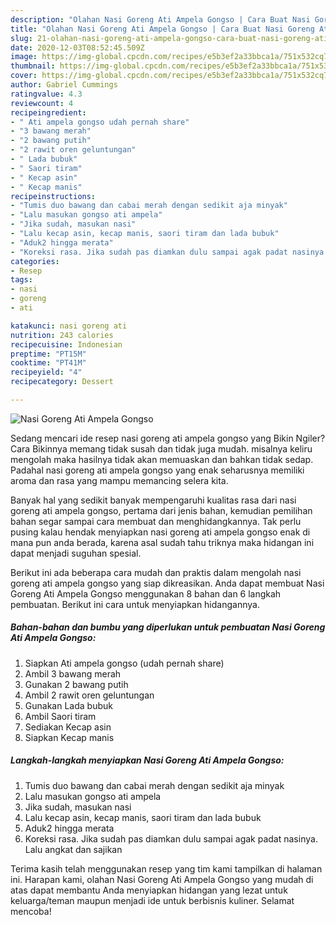 ```yaml
---
description: "Olahan Nasi Goreng Ati Ampela Gongso | Cara Buat Nasi Goreng Ati Ampela Gongso Yang Enak Banget"
title: "Olahan Nasi Goreng Ati Ampela Gongso | Cara Buat Nasi Goreng Ati Ampela Gongso Yang Enak Banget"
slug: 21-olahan-nasi-goreng-ati-ampela-gongso-cara-buat-nasi-goreng-ati-ampela-gongso-yang-enak-banget
date: 2020-12-03T08:52:45.509Z
image: https://img-global.cpcdn.com/recipes/e5b3ef2a33bbca1a/751x532cq70/nasi-goreng-ati-ampela-gongso-foto-resep-utama.jpg
thumbnail: https://img-global.cpcdn.com/recipes/e5b3ef2a33bbca1a/751x532cq70/nasi-goreng-ati-ampela-gongso-foto-resep-utama.jpg
cover: https://img-global.cpcdn.com/recipes/e5b3ef2a33bbca1a/751x532cq70/nasi-goreng-ati-ampela-gongso-foto-resep-utama.jpg
author: Gabriel Cummings
ratingvalue: 4.3
reviewcount: 4
recipeingredient:
- " Ati ampela gongso udah pernah share"
- "3 bawang merah"
- "2 bawang putih"
- "2 rawit oren geluntungan"
- " Lada bubuk"
- " Saori tiram"
- " Kecap asin"
- " Kecap manis"
recipeinstructions:
- "Tumis duo bawang dan cabai merah dengan sedikit aja minyak"
- "Lalu masukan gongso ati ampela"
- "Jika sudah, masukan nasi"
- "Lalu kecap asin, kecap manis, saori tiram dan lada bubuk"
- "Aduk2 hingga merata"
- "Koreksi rasa. Jika sudah pas diamkan dulu sampai agak padat nasinya. Lalu angkat dan sajikan"
categories:
- Resep
tags:
- nasi
- goreng
- ati

katakunci: nasi goreng ati 
nutrition: 243 calories
recipecuisine: Indonesian
preptime: "PT15M"
cooktime: "PT41M"
recipeyield: "4"
recipecategory: Dessert

---
```



![Nasi Goreng Ati Ampela Gongso](https://img-global.cpcdn.com/recipes/e5b3ef2a33bbca1a/751x532cq70/nasi-goreng-ati-ampela-gongso-foto-resep-utama.jpg)

Sedang mencari ide resep nasi goreng ati ampela gongso yang Bikin Ngiler? Cara Bikinnya memang tidak susah dan tidak juga mudah. misalnya keliru mengolah maka hasilnya tidak akan memuaskan dan bahkan tidak sedap. Padahal nasi goreng ati ampela gongso yang enak seharusnya memiliki aroma dan rasa yang mampu memancing selera kita.



Banyak hal yang sedikit banyak mempengaruhi kualitas rasa dari nasi goreng ati ampela gongso, pertama dari jenis bahan, kemudian pemilihan bahan segar sampai cara membuat dan menghidangkannya. Tak perlu pusing kalau hendak menyiapkan nasi goreng ati ampela gongso enak di mana pun anda berada, karena asal sudah tahu triknya maka hidangan ini dapat menjadi suguhan spesial.


Berikut ini ada beberapa cara mudah dan praktis dalam mengolah nasi goreng ati ampela gongso yang siap dikreasikan. Anda dapat membuat Nasi Goreng Ati Ampela Gongso menggunakan 8 bahan dan 6 langkah pembuatan. Berikut ini cara untuk menyiapkan hidangannya.

<!--inarticleads1-->

##### Bahan-bahan dan bumbu yang diperlukan untuk pembuatan Nasi Goreng Ati Ampela Gongso:

1. Siapkan  Ati ampela gongso (udah pernah share)
1. Ambil 3 bawang merah
1. Gunakan 2 bawang putih
1. Ambil 2 rawit oren geluntungan
1. Gunakan  Lada bubuk
1. Ambil  Saori tiram
1. Sediakan  Kecap asin
1. Siapkan  Kecap manis




<!--inarticleads2-->

##### Langkah-langkah menyiapkan Nasi Goreng Ati Ampela Gongso:

1. Tumis duo bawang dan cabai merah dengan sedikit aja minyak
1. Lalu masukan gongso ati ampela
1. Jika sudah, masukan nasi
1. Lalu kecap asin, kecap manis, saori tiram dan lada bubuk
1. Aduk2 hingga merata
1. Koreksi rasa. Jika sudah pas diamkan dulu sampai agak padat nasinya. Lalu angkat dan sajikan




Terima kasih telah menggunakan resep yang tim kami tampilkan di halaman ini. Harapan kami, olahan Nasi Goreng Ati Ampela Gongso yang mudah di atas dapat membantu Anda menyiapkan hidangan yang lezat untuk keluarga/teman maupun menjadi ide untuk berbisnis kuliner. Selamat mencoba!
